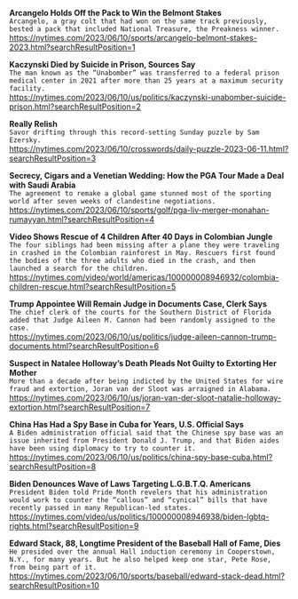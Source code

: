 **Arcangelo Holds Off the Pack to Win the Belmont Stakes**\
`Arcangelo, a gray colt that had won on the same track previously, bested a pack that included National Treasure, the Preakness winner.`\
https://nytimes.com/2023/06/10/sports/arcangelo-belmont-stakes-2023.html?searchResultPosition=1

**Kaczynski Died by Suicide in Prison, Sources Say**\
`The man known as the “Unabomber” was transferred to a federal prison medical center in 2021 after more than 25 years at a maximum security facility.`\
https://nytimes.com/2023/06/10/us/politics/kaczynski-unabomber-suicide-prison.html?searchResultPosition=2

**Really Relish**\
`Savor drifting through this record-setting Sunday puzzle by Sam Ezersky.`\
https://nytimes.com/2023/06/10/crosswords/daily-puzzle-2023-06-11.html?searchResultPosition=3

**Secrecy, Cigars and a Venetian Wedding: How the PGA Tour Made a Deal with Saudi Arabia**\
`The agreement to remake a global game stunned most of the sporting world after seven weeks of clandestine negotiations.`\
https://nytimes.com/2023/06/10/sports/golf/pga-liv-merger-monahan-rumayyan.html?searchResultPosition=4

**Video Shows Rescue of 4 Children After 40 Days in Colombian Jungle**\
`The four siblings had been missing after a plane they were traveling in crashed in the Colombian rainforest in May. Rescuers first found the bodies of the three adults who died in the crash, and then launched a search for the children.`\
https://nytimes.com/video/world/americas/100000008946932/colombia-children-rescue.html?searchResultPosition=5

**Trump Appointee Will Remain Judge in Documents Case, Clerk Says**\
`The chief clerk of the courts for the Southern District of Florida added that Judge Aileen M. Cannon had been randomly assigned to the case.`\
https://nytimes.com/2023/06/10/us/politics/judge-aileen-cannon-trump-documents.html?searchResultPosition=6

**Suspect in Natalee Holloway’s Death Pleads Not Guilty to Extorting Her Mother**\
`More than a decade after being indicted by the United States for wire fraud and extortion, Joran van der Sloot was arraigned in Alabama.`\
https://nytimes.com/2023/06/10/us/joran-van-der-sloot-natalie-holloway-extortion.html?searchResultPosition=7

**China Has Had a Spy Base in Cuba for Years, U.S. Official Says**\
`A Biden administration official said that the Chinese spy base was an issue inherited from President Donald J. Trump, and that Biden aides have been using diplomacy to try to counter it.`\
https://nytimes.com/2023/06/10/us/politics/china-spy-base-cuba.html?searchResultPosition=8

**Biden Denounces Wave of Laws Targeting L.G.B.T.Q. Americans**\
`President Biden told Pride Month revelers that his administration would work to counter the “callous” and “cynical” bills that have recently passed in many Republican-led states.`\
https://nytimes.com/video/us/politics/100000008946938/biden-lgbtq-rights.html?searchResultPosition=9

**Edward Stack, 88, Longtime President of the Baseball Hall of Fame, Dies**\
`He presided over the annual Hall induction ceremony in Cooperstown, N.Y., for many years. But he also helped keep one star, Pete Rose, from being part of it.`\
https://nytimes.com/2023/06/10/sports/baseball/edward-stack-dead.html?searchResultPosition=10

